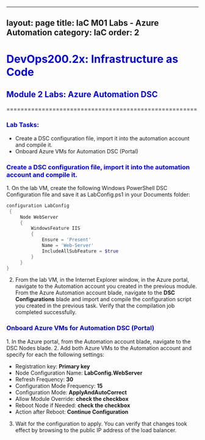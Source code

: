 

---
layout: page
title:  IaC M01 Labs - Azure Automation
category: IaC
order: 2
---
  
<h1><span style="color: #0000CD;"> DevOps200.2x: Infrastructure as Code </span></h1>

<h2><span style="color: #0000CD;"> Module 2 Labs: Azure Automation DSC </span></h2>

======================================================


<h3><span style="color: #0000CD;"> Lab Tasks:</span></h3> 


- Create a DSC configuration file, import it into the automation account and compile it. 
- Onboard Azure VMs for Automation DSC (Portal)
  

 
  
<h3><span style="color: #0000CD;">Create a DSC configuration file, import it into the automation account and compile it. </span></h3> 
1. On the lab VM, create the following Windows PowerShell DSC Configuration file and save it as LabConfig.ps1 in your Documents folder: 

```powershell
configuration LabConfig 
 { 
     Node WebServer 
     { 
         WindowsFeature IIS 
         { 
             Ensure = 'Present' 
             Name = 'Web-Server' 
             IncludeAllSubFeature = $true 
         } 
     } 
} 
```
2.	From the lab VM, in the Internet Explorer window, in the Azure portal, navigate to the Automation account you created in the previous module. From the Azure Automation account blade, navigate to the **DSC Configurations** blade and import and compile the configuration script you created in the previous task. Verify that the compilation job completed successfully. 
 
 
  
<h3><span style="color: #0000CD;">Onboard Azure VMs for Automation DSC (Portal)</span></h3>  	 
1.	In the Azure portal, from the Automation account blade, navigate to the DSC Nodes blade. 
2.	Add both Azure VMs to the Automation account and specify for each the following settings: 

- Registration key: **Primary key** 
- Node Configuration Name: **LabConfig.WebServer** 
- Refresh Frequency: **30** 
- Configuration Mode Frequency: **15** 
- Configuration Mode: **ApplyAndAutoCorrect**
- Allow Module Override: **check the checkbox** 
- Reboot Node if Needed: **check the checkbox**
- Action after Reboot: **Continue Configuration** 
3.	Wait for the configuration to apply. You can verify that changes took effect by browsing to the public IP address of the load balancer. 
 
